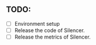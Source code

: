 
## TODO:
- [ ] Environment setup
- [ ] Release the code of Silencer.
- [ ] Release the metrics of Silencer.
